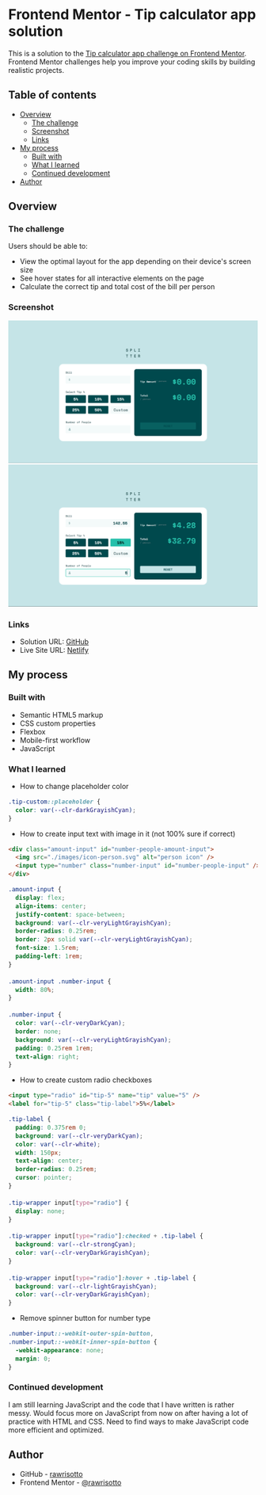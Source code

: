# Frontend Mentor - Tip calculator app solution

This is a solution to the [Tip calculator app challenge on Frontend Mentor](https://www.frontendmentor.io/challenges/tip-calculator-app-ugJNGbJUX). Frontend Mentor challenges help you improve your coding skills by building realistic projects.

## Table of contents

- [Overview](#overview)
  - [The challenge](#the-challenge)
  - [Screenshot](#screenshot)
  - [Links](#links)
- [My process](#my-process)
  - [Built with](#built-with)
  - [What I learned](#what-i-learned)
  - [Continued development](#continued-development)
- [Author](#author)

## Overview

### The challenge

Users should be able to:

- View the optimal layout for the app depending on their device's screen size
- See hover states for all interactive elements on the page
- Calculate the correct tip and total cost of the bill per person

### Screenshot

![solution](./design/solution.png)
![solution-active](./design/solution-active.png)

### Links

- Solution URL: [GitHub](https://github.com/rawrisotto/tip-calculator-app-main)
- Live Site URL: [Netlify](https://65ebd591f0eed84cf24a2d82--teal-gumdrop-f6088a.netlify.app/)

## My process

### Built with

- Semantic HTML5 markup
- CSS custom properties
- Flexbox
- Mobile-first workflow
- JavaScript

### What I learned

- How to change placeholder color
```css
.tip-custom::placeholder {
  color: var(--clr-darkGrayishCyan);
}
```

- How to create input text with image in it (not 100% sure if correct)
```html
<div class="amount-input" id="number-people-amount-input">
  <img src="./images/icon-person.svg" alt="person icon" />
  <input type="number" class="number-input" id="number-people-input" />
</div>
```
```css
.amount-input {
  display: flex;
  align-items: center;
  justify-content: space-between;
  background: var(--clr-veryLightGrayishCyan);
  border-radius: 0.25rem;
  border: 2px solid var(--clr-veryLightGrayishCyan);
  font-size: 1.5rem;
  padding-left: 1rem;
}

.amount-input .number-input {
  width: 80%;
}

.number-input {
  color: var(--clr-veryDarkCyan);
  border: none;
  background: var(--clr-veryLightGrayishCyan);
  padding: 0.25rem 1rem;
  text-align: right;
}
```

- How to create custom radio checkboxes
```html
<input type="radio" id="tip-5" name="tip" value="5" />
<label for="tip-5" class="tip-label">5%</label>
```
```css
.tip-label {
  padding: 0.375rem 0;
  background: var(--clr-veryDarkCyan);
  color: var(--clr-white);
  width: 150px;
  text-align: center;
  border-radius: 0.25rem;
  cursor: pointer;
}

.tip-wrapper input[type="radio"] {
  display: none;
}

.tip-wrapper input[type="radio"]:checked + .tip-label {
  background: var(--clr-strongCyan);
  color: var(--clr-veryDarkGrayishCyan);
}

.tip-wrapper input[type="radio"]:hover + .tip-label {
  background: var(--clr-lightGrayishCyan);
  color: var(--clr-veryDarkGrayishCyan);
}
```

- Remove spinner button for number type
```css
.number-input::-webkit-outer-spin-button,
.number-input::-webkit-inner-spin-button {
  -webkit-appearance: none;
  margin: 0;
}
```

### Continued development

I am still learning JavaScript and the code that I have written is rather messy. Would focus more on JavaScript from now on after having a lot of practice with HTML and CSS. Need to find ways to make JavaScript code more efficient and optimized.

## Author

- GitHub - [rawrisotto](https://github.com/rawrisotto)
- Frontend Mentor - [@rawrisotto](https://www.frontendmentor.io/profile/rawrisotto)
